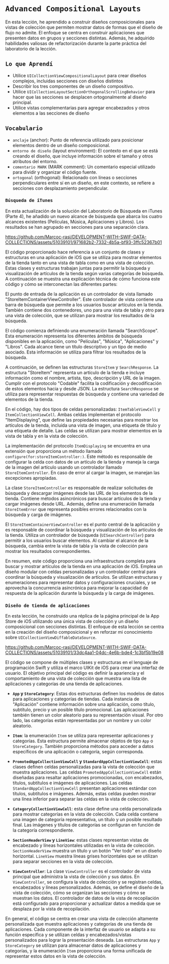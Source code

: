 # `Advanced Compositional Layouts`

En esta lección, he aprendido a construir diseños composicionales para vistas de colección que permiten mostrar datos de formas que el diseño de flujo no admite. El enfoque se centra en construir aplicaciones que presenten datos en grupos y secciones distintas. Además, he adquirido habilidades valiosas de refactorización durante la parte práctica del laboratorio de la lección.

## `Lo que Aprendí`

- Utilice `UICollectionViewCompositionalLayout` para crear diseños complejos, incluidas secciones con diseños distintos
- Describir los tres componentes de un diseño compositivo.
- Utilice `UICollectionLayoutSectionOrthogonalScrollingBehavior` para hacer que las secciones se desplacen ortogonalmente al diseño principal.
- Utilice vistas complementarias para agregar encabezados y otros elementos a las secciones de diseño

## `Vocabulario`
- `anclaje` (anchor): Punto de referencia utilizado para posicionar elementos dentro de un diseño composicional.
- `entorno de diseño` (layout environment): El contexto en el que se está creando el diseño, que incluye información sobre el tamaño y otros atributos del entorno.
- `comentario MARK` (MARK comment): Un comentario especial utilizado para dividir y organizar el código fuente.
- `ortogonal` (orthogonal): Relacionado con líneas o secciones perpendiculares entre sí en un diseño, en este contexto, se refiere a secciones con desplazamiento perpendicular.

### `Búsqueda de iTunes`

En esta actualización de la solución del Laboratorio de Búsqueda en iTunes (Parte 4), he añadido un nuevo alcance de búsqueda que abarca los cuatro alcances existentes (Películas, Música, Aplicaciones y Libros). Los resultados se han agrupado en secciones para una separación clara.

https://github.com/Marcoc-rasi/DEVELOPMENT-WITH-SWIF-DATA-COLLECTIONS/assets/51039101/971682b2-7332-4b5a-bf93-3ffc52367b01

El código proporcionado hace referencia a un conjunto de clases y estructuras en una aplicación de iOS que se utiliza para mostrar elementos de la tienda tanto en una vista de tabla como en una vista de colección. Estas clases y estructuras trabajan juntas para permitir la búsqueda y visualización de artículos de la tienda según varias categorías de búsqueda. A continuación se muestra una explicación técnica de cómo funciona este código y cómo se interconectan las diferentes partes:

El punto de entrada de la aplicación es un controlador de vista llamado "StoreItemContainerViewController". Este controlador de vista contiene una barra de búsqueda que permite a los usuarios buscar artículos en la tienda. También contiene dos contenedores, uno para una vista de tabla y otro para una vista de colección, que se utilizan para mostrar los resultados de la búsqueda.

El código comienza definiendo una enumeración llamada "SearchScope". Esta enumeración representa los diferentes ámbitos de búsqueda disponibles en la aplicación, como "Películas", "Música", "Aplicaciones" y "Libros". Cada alcance tiene un título descriptivo y un tipo de medio asociado. Esta información se utiliza para filtrar los resultados de la búsqueda.

A continuación, se definen las estructuras `StoreItem` y `SearchResponse`. La estructura "StoreItem" representa un artículo de la tienda e incluye información como el nombre, artista, tipo, descripción y URL de la imagen. Cumplir con el protocolo "Codable" facilita la codificación y decodificación de estos elementos hacia y desde JSON. La estructura `SearchResponse` se utiliza para representar respuestas de búsqueda y contiene una variedad de elementos de la tienda.

En el código, hay dos tipos de celdas personalizadas: `ItemTableViewCell` y `ItemCollectionViewCell`. Ambas celdas implementan el protocolo "ItemDisplaying", que define las propiedades necesarias para mostrar los artículos de la tienda, incluida una vista de imagen, una etiqueta de título y una etiqueta de detalle. Las celdas se utilizan para mostrar elementos en la vista de tabla y en la vista de colección.

La implementación del protocolo `ItemDisplaying` se encuentra en una extensión que proporciona un método llamado `configure(for:storeItemController:)`. Este método es responsable de configurar la celda con datos de un artículo de la tienda y maneja la carga de la imagen del artículo usando un controlador llamado `StoreItemController`. En caso de error al cargar la imagen, se manejan las excepciones apropiadas.

La clase `StoreItemController` es responsable de realizar solicitudes de búsqueda y descargar imágenes desde las URL de los elementos de la tienda. Contiene métodos asincrónicos para buscar artículos de la tienda y cargar imágenes desde URL. Además, define una enumeración llamada `StoreItemError` que representa posibles errores relacionados con la búsqueda y carga de imágenes.

El `StoreItemContainerViewController` es el punto central de la aplicación y es responsable de coordinar la búsqueda y visualización de los artículos de la tienda. Utiliza un controlador de búsqueda (`UISearchController`) para permitir a los usuarios buscar elementos. Al cambiar el alcance de la búsqueda, cambia entre la vista de tabla y la vista de colección para mostrar los resultados correspondientes.

En resumen, este código proporciona una infraestructura completa para buscar y mostrar artículos de la tienda en una aplicación de iOS. Emplea un diseño modular con celdas personalizadas y un controlador central para coordinar la búsqueda y visualización de artículos. Se utilizan estructuras y enumeraciones para representar datos y configuraciones cruciales, y se aprovecha la concurrencia asincrónica para mejorar la capacidad de respuesta de la aplicación durante la búsqueda y la carga de imágenes.

### `Diseño de tienda de aplicaciones`

En esta lección, he construido una réplica de la página principal de la App Store de iOS utilizando una única vista de colección y un diseño composicional con secciones distintas. El enfoque de esta lección se centra en la creación del diseño composicional y en reforzar mi conocimiento sobre `UICollectionViewDiffableDataSource`.

https://github.com/Marcoc-rasi/DEVELOPMENT-WITH-SWIF-DATA-COLLECTIONS/assets/51039101/33dc4aa1-04dc-4e6b-bde4-1c3bf5b19e08

El código se compone de múltiples clases y estructuras en el lenguaje de programación Swift y utiliza el marco UIKit de iOS para crear una interfaz de usuario. El objetivo principal del código es definir la apariencia y el comportamiento de una vista de colección que muestra una lista de aplicaciones y categorías de una tienda de aplicaciones.

- **`App` y `StoreCategory`**: Estas dos estructuras definen los modelos de datos para aplicaciones y categorías de tiendas. Cada instancia de "Aplicación" contiene información sobre una aplicación, como título, subtítulo, precio y un posible título promocional. Las aplicaciones también tienen un color aleatorio para su representación visual. Por otro lado, las categorías están representadas por un nombre y un color aleatorio.

- **`Item`**: la enumeración `Item` se utiliza para representar aplicaciones y categorías. Esta estructura permite almacenar objetos de tipo `App` o `StoreCategory`. También proporciona métodos para acceder a datos específicos de una aplicación o categoría, según corresponda.

- **`PromotedAppCollectionViewCell` y `StandardAppCollectionViewCell`**: estas clases definen celdas personalizadas para la vista de colección que muestra aplicaciones. Las celdas `PromotedAppCollectionViewCell` están diseñadas para resaltar aplicaciones promocionadas, con encabezados, títulos, subtítulos e imágenes de aplicaciones. Las celdas `StandardAppCollectionViewCell` presentan aplicaciones estándar con títulos, subtítulos e imágenes. Además, estas celdas pueden mostrar una línea inferior para separar las celdas en la vista de colección.

- **`CategoryCollectionViewCell`**: esta clase define una celda personalizada para mostrar categorías en la vista de colección. Cada celda contiene una imagen de categoría representativa, un título y un posible resultado final. Las imágenes y títulos de categorías se configuran en función de la categoría correspondiente.

- **`SectionHeaderView` y `LineView`**: estas clases representan vistas de encabezado y líneas horizontales utilizadas en la vista de colección. `SectionHeaderView` muestra un título y un botón "Ver todo" en un diseño horizontal. `LineView` muestra líneas grises horizontales que se utilizan para separar secciones en la vista de colección.

- **`ViewController`**: La clase `ViewController` es el controlador de vista principal que administra la vista de colección y sus datos. En `ViewController`, se configura la vista de colección y se registran celdas, encabezados y líneas personalizados. Además, se define el diseño de la vista de colección, cómo se organizan las secciones y cómo se muestran los datos. El controlador de datos de la vista de recopilación está configurado para proporcionar y actualizar datos a medida que se desplaza por la vista de recopilación.

En general, el código se centra en crear una vista de colección altamente personalizada que muestra aplicaciones y categorías de una tienda de aplicaciones. Cada componente de la interfaz de usuario se adapta a su función específica y se utilizan celdas y encabezados/vistas personalizados para lograr la presentación deseada. Las estructuras `App` y `StoreCategory` se utilizan para almacenar datos de aplicaciones y categorías, y la enumeración `Item` proporciona una forma unificada de representar estos datos en la vista de colección.
